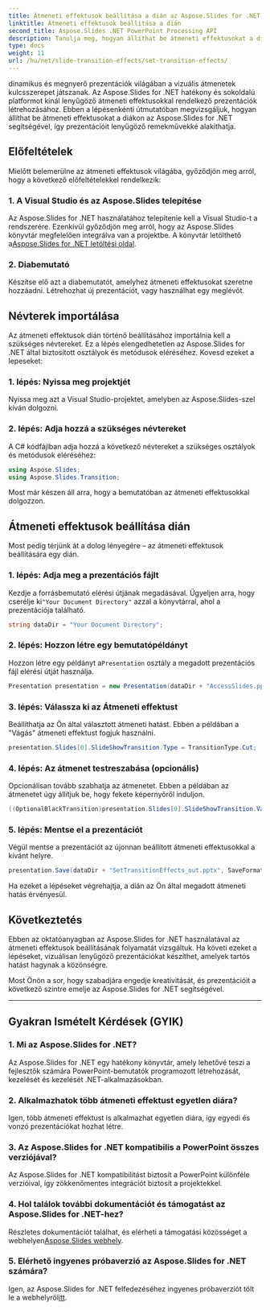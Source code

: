 ```yaml
---
title: Átmeneti effektusok beállítása a dián az Aspose.Slides for .NET-ben
linktitle: Átmeneti effektusok beállítása a dián
second_title: Aspose.Slides .NET PowerPoint Processing API
description: Tanulja meg, hogyan állíthat be átmeneti effektusokat a diákon az Aspose.Slides for .NET alkalmazásban, így lenyűgöző vizuális prezentációkat hozhat létre. Kövesse lépésről lépésre útmutatónkat a zökkenőmentes élmény érdekében.
type: docs
weight: 11
url: /hu/net/slide-transition-effects/set-transition-effects/
---
```


dinamikus és megnyerő prezentációk világában a vizuális átmenetek kulcsszerepet játszanak. Az Aspose.Slides for .NET hatékony és sokoldalú platformot kínál lenyűgöző átmeneti effektusokkal rendelkező prezentációk létrehozásához. Ebben a lépésenkénti útmutatóban megvizsgáljuk, hogyan állíthat be átmeneti effektusokat a diákon az Aspose.Slides for .NET segítségével, így prezentációit lenyűgöző remekművekké alakíthatja.

## Előfeltételek

Mielőtt belemerülne az átmeneti effektusok világába, győződjön meg arról, hogy a következő előfeltételekkel rendelkezik:

### 1. A Visual Studio és az Aspose.Slides telepítése

 Az Aspose.Slides for .NET használatához telepítenie kell a Visual Studio-t a rendszerére. Ezenkívül győződjön meg arról, hogy az Aspose.Slides könyvtár megfelelően integrálva van a projektbe. A könyvtár letölthető a[Aspose.Slides for .NET letöltési oldal](https://releases.aspose.com/slides/net/).

### 2. Diabemutató

Készítse elő azt a diabemutatót, amelyhez átmeneti effektusokat szeretne hozzáadni. Létrehozhat új prezentációt, vagy használhat egy meglévőt.

## Névterek importálása

Az átmeneti effektusok dián történő beállításához importálnia kell a szükséges névtereket. Ez a lépés elengedhetetlen az Aspose.Slides for .NET által biztosított osztályok és metódusok eléréséhez. Kovesd ezeket a lepeseket:

### 1. lépés: Nyissa meg projektjét

Nyissa meg azt a Visual Studio-projektet, amelyben az Aspose.Slides-szel kíván dolgozni.

### 2. lépés: Adja hozzá a szükséges névtereket

A C# kódfájlban adja hozzá a következő névtereket a szükséges osztályok és metódusok eléréséhez:

```csharp
using Aspose.Slides;
using Aspose.Slides.Transition;
```

Most már készen áll arra, hogy a bemutatóban az átmeneti effektusokkal dolgozzon.

## Átmeneti effektusok beállítása dián

Most pedig térjünk át a dolog lényegére – az átmeneti effektusok beállítására egy dián.

### 1. lépés: Adja meg a prezentációs fájlt

 Kezdje a forrásbemutató elérési útjának megadásával. Ügyeljen arra, hogy cserélje ki`"Your Document Directory"` azzal a könyvtárral, ahol a prezentációja található.

```csharp
string dataDir = "Your Document Directory";
```

### 2. lépés: Hozzon létre egy bemutatópéldányt

 Hozzon létre egy példányt a`Presentation` osztály a megadott prezentációs fájl elérési útját használja.

```csharp
Presentation presentation = new Presentation(dataDir + "AccessSlides.pptx");
```

### 3. lépés: Válassza ki az Átmeneti effektust

Beállíthatja az Ön által választott átmeneti hatást. Ebben a példában a "Vágás" átmeneti effektust fogjuk használni.

```csharp
presentation.Slides[0].SlideShowTransition.Type = TransitionType.Cut;
```

### 4. lépés: Az átmenet testreszabása (opcionális)

Opcionálisan tovább szabhatja az átmenetet. Ebben a példában az átmenetet úgy állítjuk be, hogy fekete képernyőről induljon.

```csharp
((OptionalBlackTransition)presentation.Slides[0].SlideShowTransition.Value).FromBlack = true;
```

### 5. lépés: Mentse el a prezentációt

Végül mentse a prezentációt az újonnan beállított átmeneti effektusokkal a kívánt helyre.

```csharp
presentation.Save(dataDir + "SetTransitionEffects_out.pptx", SaveFormat.Pptx);
```

Ha ezeket a lépéseket végrehajtja, a dián az Ön által megadott átmeneti hatás érvényesül.

## Következtetés

Ebben az oktatóanyagban az Aspose.Slides for .NET használatával az átmeneti effektusok beállításának folyamatát vizsgáltuk. Ha követi ezeket a lépéseket, vizuálisan lenyűgöző prezentációkat készíthet, amelyek tartós hatást hagynak a közönségre.

Most Önön a sor, hogy szabadjára engedje kreativitását, és prezentációit a következő szintre emelje az Aspose.Slides for .NET segítségével.

---

## Gyakran Ismételt Kérdések (GYIK)

### 1. Mi az Aspose.Slides for .NET?

Az Aspose.Slides for .NET egy hatékony könyvtár, amely lehetővé teszi a fejlesztők számára PowerPoint-bemutatók programozott létrehozását, kezelését és kezelését .NET-alkalmazásokban.

### 2. Alkalmazhatok több átmeneti effektust egyetlen diára?

Igen, több átmeneti effektust is alkalmazhat egyetlen diára, így egyedi és vonzó prezentációkat hozhat létre.

### 3. Az Aspose.Slides for .NET kompatibilis a PowerPoint összes verziójával?

Az Aspose.Slides for .NET kompatibilitást biztosít a PowerPoint különféle verzióival, így zökkenőmentes integrációt biztosít a projektekkel.

### 4. Hol találok további dokumentációt és támogatást az Aspose.Slides for .NET-hez?

 Részletes dokumentációt találhat, és elérheti a támogatási közösséget a webhelyen[Aspose.Slides webhely](https://reference.aspose.com/slides/net/).

### 5. Elérhető ingyenes próbaverzió az Aspose.Slides for .NET számára?

 Igen, az Aspose.Slides for .NET felfedezéséhez ingyenes próbaverziót tölt le a webhelyről[itt](https://releases.aspose.com/).
